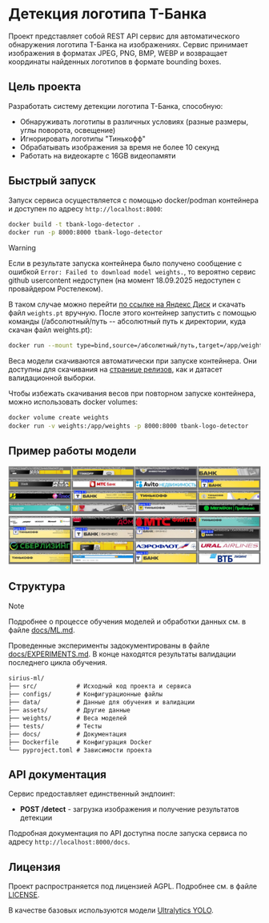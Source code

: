 # Детекция логотипа Т-Банка

Проект представляет собой REST API сервис для автоматического обнаружения логотипа Т-Банка на изображениях. Сервис принимает изображения в форматах JPEG, PNG, BMP, WEBP и возвращает координаты найденных логотипов в формате bounding boxes.

## Цель проекта

Разработать систему детекции логотипа Т-Банка, способную:
- Обнаруживать логотипы в различных условиях (разные размеры, углы поворота, освещение)
- Игнорировать логотипы "Тинькофф"
- Обрабатывать изображения за время не более 10 секунд
- Работать на видеокарте с 16GB видеопамяти

## Быстрый запуск

Запуск сервиса осуществляется с помощью docker/podman контейнера и доступен по адресу `http://localhost:8000`:

```sh
docker build -t tbank-logo-detector .
docker run -p 8000:8000 tbank-logo-detector
```

> [!Warning]
> Если в результате запуска контейнера было получено сообщение с ошибкой `Error: Failed to download model weights.`,
> то вероятно сервис github usercontent недоступен (на момент 18.09.2025 недоступен с провайдером Ростелеком).
>
> В таком случае можно перейти [по ссылке на Яндекс Диск](https://disk.yandex.ru/d/cfbO4HlkvXMbGw) и скачать файл `weights.pt` вручную.
> После этого контейнер запустить с помощью команды (/абсолютный/путь -- абсолютный путь к директории, куда скачан файл weights.pt):
> ```sh
> docker run --mount type=bind,source=/абсолютный/путь,target=/app/weights -p 8000:8000 tbank-logo-detector
> ```

Веса модели скачиваются автоматически при запуске контейнера.
Они доступны для скачивания на [странице релизов](https://github.com/dangooddd/tbank-sirius-cv/releases), как и датасет валидационной выборки.

Чтобы избежать скачивания весов при повторном запуске контейнера, можно использовать docker volumes:

```sh
docker volume create weights
docker run -v weights:/app/weights -p 8000:8000 tbank-logo-detector
```

## Пример работы модели

<img src="assets/sample/results_1.jpg" width="800" />

<img src="assets/sample/results_2.jpg" width="800" />

## Структура

> [!Note]
> Подробнее о процессе обучения моделей и обработки данных см. в файле [docs/ML.md](docs/ML.md).
>
> Проведенные эксперименты задокументированы в файле [docs/EXPERIMENTS.md](docs/EXPERIMENTS.md).
> В конце находятся результаты валидации последнего цикла обучения.

```
sirius-ml/
├── src/           # Исходный код проекта и сервиса
├── configs/       # Конфигурационные файлы
├── data/          # Данные для обучения и валидации
├── assets/        # Другие данные
├── weights/       # Веса моделей
├── tests/         # Тесты
├── docs/          # Документация
├── Dockerfile     # Конфигурация Docker
└── pyproject.toml # Зависимости проекта
```

## API документация

Сервис предоставляет единственный эндпоинт:

- **POST /detect** - загрузка изображения и получение результатов детекции

Подробная документация по API доступна после запуска сервиса по адресу `http://localhost:8000/docs`.

## Лицензия

Проект распространяется под лицензией AGPL. Подробнее см. в файле [LICENSE](LICENSE).

В качестве базовых используются модели [Ultralytics YOLO](https://github.com/ultralytics/ultralytics).
